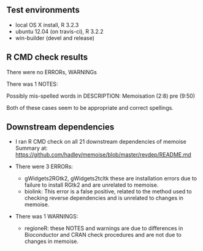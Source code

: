 ## Test environments
* local OS X install, R 3.2.3
* ubuntu 12.04 (on travis-ci), R 3.2.2
* win-builder (devel and release)

## R CMD check results
There were no ERRORs, WARNINGs

There was 1 NOTES:

Possibly mis-spelled words in DESCRIPTION:
  Memoisation (2:8)
  pre (9:50)

Both of these cases seem to be appropriate and correct spellings.

## Downstream dependencies

* I ran R CMD check on all 21 downstream dependencies of memoise
  Summary at: https://github.com/hadley/memoise/blob/master/revdep/README.md

* There were 3 ERRORs:

  * gWidgets2RGtk2, gWidgets2tcltk these are installation errors due to failure
    to install RGtk2 and are unrelated to memoise.
  * biolink: This error is a false positive, related to the method used to
    checking reverse dependencies and is unrelated to changes in memoise.

* There was 1 WARNINGS:
  * regioneR: these NOTES and warnings are due to differences in Bioconductor
    and CRAN check procedures and are not due to changes in memoise.
